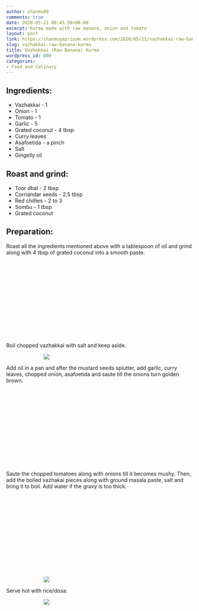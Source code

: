 ```yaml
---
author: shanmu09
comments: true
date: 2020-05-21 08:43:58+00:00
excerpt: Kurma made with raw banana, onion and tomato
layout: post
link: https://shanmugapriyam.wordpress.com/2020/05/21/vazhakkai-raw-banana-kurma/
slug: vazhakkai-raw-banana-kurma
title: Vazhakkai (Raw Banana) Kurma
wordpress_id: 880
categories:
- Food and Culinary
---
```


<style>
.square {
    float:left;
    width: 49%;
    border-radius:5%;
    padding-bottom : 40%; /* = width for a 1:1 aspect ratio */
    margin:0.5%;
    background-position:center center;
    background-repeat:no-repeat;
    background-size:cover; /* you change this to "contain" if you don't want the images to be cropped */
}
	
#break {
    clear:both;
}

.img_1{background-image:url('https://shanmugapriyam.files.wordpress.com/2020/05/00000portrait_00000_burst20200518161411791.jpg');}
.img_2{background-image:url('https://shanmugapriyam.files.wordpress.com/2020/05/00100lrportrait_00100_burst20200518162513617_cover.jpg');}
.img_3{background-image:url('https://shanmugapriyam.files.wordpress.com/2020/05/00100lrportrait_00100_burst20200518162959895_cover.jpg');}
.img_4{background-image:url('https://shanmugapriyam.files.wordpress.com/2020/05/00100lrportrait_00100_burst20200518163037266_cover.jpg');}
.img_5{background-image:url('https://shanmugapriyam.files.wordpress.com/2020/05/00100lrportrait_00100_burst20200518163500843_cover.jpg');}
.img_6{background-image:url('https://shanmugapriyam.files.wordpress.com/2020/05/00100lrportrait_00100_burst20200518164822595_cover.jpg');}



.resize_fit_center {
    max-width:60%;
    max-height:60%;
    vertical-align: middle;
    display: block;
    margin-left: auto;
    margin-right: auto;
    border-radius:5%;
}

.center {
  margin: auto;
  width: 60%;
}
</style>



## Ingredients:







  * Vazhakkai - 1
  * Onion - 1
  * Tomato - 1
  * Garlic - 5
  * Grated coconut - 4 tbsp
  * Curry leaves
  * Asafoetida - a pinch
  * Salt
  * Gingelly oil






## Roast and grind:







  * Toor dhal - 2 tbsp
  * Corriandar seeds - 2.5 tbsp
  * Red chillies - 2 to 3
  * Sombu - 1 tbsp
  * Grated coconut






## Preparation:







Roast all the ingredients mentioned above with a tablespoon of oil and grind along with 4 tbsp of grated coconut into a smooth paste.






<div class="square img_1">
</div>
<div class="square img_2">
</div>
<div id="break"> </div>
<p/>





Boil chopped vazhakkai with salt and keep aside.



<div>
	<img src="https://shanmugapriyam.files.wordpress.com/2020/05/00000img_00000_burst20200518152028565_cover.jpg?w=1024"  class="resize_fit_center"/>
</div>
<p/>





Add oil in a pan and after the mustard seeds splutter, add garlic, curry leaves, chopped onion, asafoetida and saute till the onions turn golden brown.






<div class="square img_3">
</div>
<div class="square img_4">
</div>
<div id="break"> </div>
<p/>






Saute the chopped tomatoes along with onions till it becomes mushy. Then, add the boiled vazhakai pieces along with ground masala paste, salt and bring it to boil. Add water if the gravy is too thick.





<div class="square img_5">
</div>
<div class="square img_6">
</div>
<div id="break"> </div>
<p/>


<div>
	<img src="https://shanmugapriyam.files.wordpress.com/2020/05/00100lrportrait_00100_burst20200518165526100_cover.jpg"  class="resize_fit_center"/>
</div>
<p/>






Serve hot with rice/dosa.



<div>
	<img src="https://shanmugapriyam.files.wordpress.com/2020/05/00100lrportrait_00100_burst20200518194855309_cover.jpg?w=1024"  class="resize_fit_center"/>
</div>
<p/>



